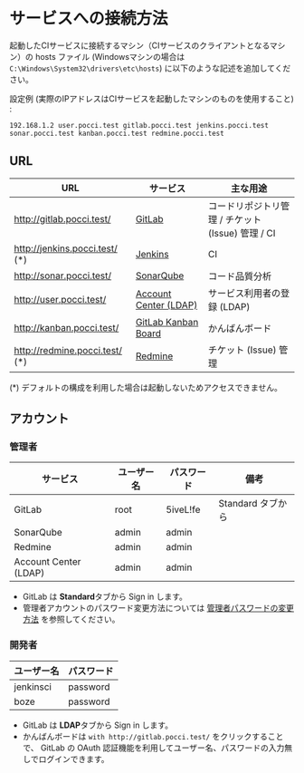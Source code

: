 サービスへの接続方法
====================

起動したCIサービスに接続するマシン（CIサービスのクライアントとなるマシン）の
hosts ファイル (Windowsマシンの場合は `C:\Windows\System32\drivers\etc\hosts`)
に以下のような記述を追加してください。

設定例 (実際のIPアドレスはCIサービスを起動したマシンのものを使用すること) :

```
192.168.1.2 user.pocci.test gitlab.pocci.test jenkins.pocci.test sonar.pocci.test kanban.pocci.test redmine.pocci.test
```


URL
---

URL                             | サービス                                                | 主な用途
------------------------------- | ------------------------------------------------------- | ---------------------------------------------
http://gitlab.pocci.test/       | [GitLab](https://gitlab.com/)                           | コードリポジトリ管理 / チケット (Issue) 管理 / CI
http://jenkins.pocci.test/ (*)  | [Jenkins](https://jenkins-ci.org/)                      | CI
http://sonar.pocci.test/        | [SonarQube](http://www.sonarqube.org/)                  | コード品質分析
http://user.pocci.test/         | [Account Center (LDAP)](https://github.com/xpfriend/pocci-account-center)    | サービス利用者の登録 (LDAP)
http://kanban.pocci.test/       | [GitLab Kanban Board](http://kanban.leanlabs.io/)       | かんばんボード
http://redmine.pocci.test/ (*)  | [Redmine](http://www.redmine.org/)                      | チケット (Issue) 管理

(*) デフォルトの構成を利用した場合は起動しないためアクセスできません。


アカウント
----------

### 管理者
サービス              | ユーザー名                 | パスワード  | 備考
--------------------- | -------------------------- | ----------- | ------------------
GitLab                | root                       | 5iveL!fe    | Standard タブから
SonarQube             | admin                      | admin       |
Redmine               | admin                      | admin       |
Account Center (LDAP) | admin                      | admin       |

*   GitLab は **Standard**タブから Sign in します。
*   管理者アカウントのパスワード変更方法については
    [管理者パスワードの変更方法](./change-admin-password.ja.md) を参照してください。


### 開発者
ユーザー名 | パスワード
---------- | --------
jenkinsci  | password
boze       | password

*   GitLab は **LDAP**タブから Sign in します。
*   かんばんボードは `with http://gitlab.pocci.test/` をクリックすることで、
    GitLab の OAuth 認証機能を利用してユーザー名、パスワードの入力無しでログインできます。
